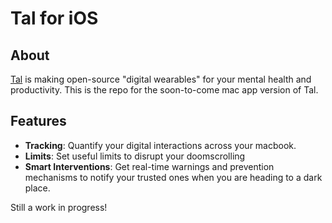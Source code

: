# Tal for iOS

## About

[Tal](https://withtal.com) is making open-source "digital wearables" for your mental health and productivity.  This is the repo for the soon-to-come mac app version of Tal.


## Features
- **Tracking**: Quantify your digital interactions across your macbook.
- **Limits**: Set useful limits to disrupt your doomscrolling
- **Smart Interventions**: Get real-time warnings and prevention mechanisms to notify your trusted ones when you are heading to a dark place.

Still a work in progress!